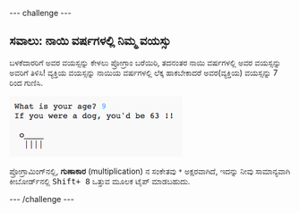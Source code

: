 \--- challenge \---

## ಸವಾಲು: ನಾಯಿ ವರ್ಷಗಳಲ್ಲಿ ನಿಮ್ಮ ವಯಸ್ಸು

ಬಳಕೆದಾರರಿಗೆ ಅವರ ವಯಸ್ಸನ್ನು ಕೇಳಲು ಪ್ರೋಗ್ರಾಂ ಬರೆಯಿರಿ, ತದನಂತರ ನಾಯಿ ವರ್ಷಗಳಲ್ಲಿ ಅವರ ವಯಸ್ಸನ್ನು ಅವರಿಗೆ ತಿಳಿಸಿ! ವ್ಯಕ್ತಿಯ ವಯಸ್ಸನ್ನು ನಾಯಿಯ ವರ್ಷಗಳಲ್ಲಿ ಲೆಕ್ಕ ಹಾಕಬೇಕಾದರೆ ಅವರ(ವ್ಯಕ್ತಿಯ) ವಯಸ್ಸನ್ನು 7 ರಿಂದ ಗುಣಿಸಿ.

![ಸ್ಕ್ರೀನ್‍ಶಾಟ್ (ಪರದೆ ಚಿತ್ರ)](images/me-dog-years.png)

ಪ್ರೋಗ್ರಾಮಿಂಗ್‌ನಲ್ಲಿ, **ಗುಣಾಕಾರ** (multiplication) ನ ಸಂಕೇತವು `*` ಅಕ್ಷರವಾಗಿದೆ, ಇದನ್ನು ನೀವು ಸಾಮಾನ್ಯವಾಗಿ ಕೀಬೋರ್ಡ್‌ನಲ್ಲಿ <kbd>Shift+ 8</kbd> ಒತ್ತುವ ಮೂಲಕ ಟೈಪ್ ಮಾಡಬಹುದು.

\--- /challenge \---